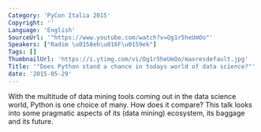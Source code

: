 ```yaml
---
Category: 'PyCon Italia 2015'
Copyright: ''
Language: 'English'
SourceUrl: '"https://www.youtube.com/watch?v=Og1r5heUmOo"'
Speakers: ["Radim \u0158eh\u016F\u0159ek"]
Tags: []
ThumbnailUrl: 'https://i.ytimg.com/vi/Og1r5heUmOo/maxresdefault.jpg'
Title: '"Does Python stand a chance in todays world of data science?"'
date: '2015-05-29'
---
```

With the multitude of data mining tools coming out in the data science world, Python is one choice of many. How does it compare? This talk looks into some pragmatic aspects of its (data mining) ecosystem, its baggage and its future.
